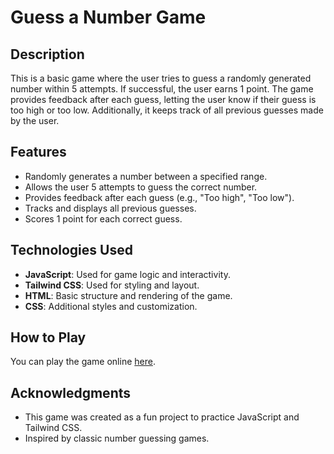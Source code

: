 # Guess a Number Game

## Description
This is a basic game where the user tries to guess a randomly generated number within 5 attempts. If successful, the user earns 1 point. The game provides feedback after each guess, letting the user know if their guess is too high or too low. Additionally, it keeps track of all previous guesses made by the user.


## Features
- Randomly generates a number between a specified range.
- Allows the user 5 attempts to guess the correct number.
- Provides feedback after each guess (e.g., "Too high", "Too low").
- Tracks and displays all previous guesses.
- Scores 1 point for each correct guess.

## Technologies Used
- **JavaScript**: Used for game logic and interactivity.
- **Tailwind CSS**: Used for styling and layout.
- **HTML**: Basic structure and rendering of the game.
- **CSS**: Additional styles and customization.

## How to Play

You can play the game online [here](https://owaisbandaly.github.io/Significo-Clone/).

## Acknowledgments
- This game was created as a fun project to practice JavaScript and Tailwind CSS.
- Inspired by classic number guessing games.
